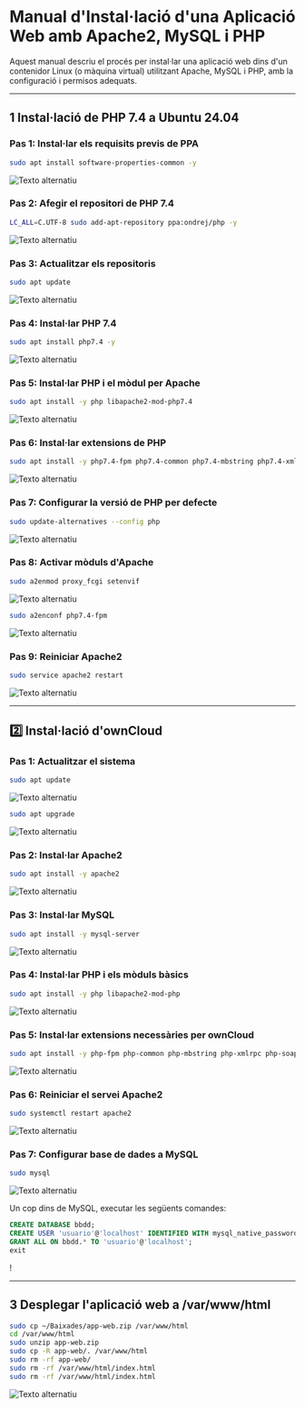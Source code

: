 #  Manual d'Instal·lació d'una Aplicació Web amb Apache2, MySQL i PHP

Aquest manual descriu el procés per instal·lar una aplicació web dins d'un contenidor Linux (o màquina virtual) utilitzant Apache, MySQL i PHP, amb la configuració i permisos adequats.

---

## 1 Instal·lació de PHP 7.4 a Ubuntu 24.04

### Pas 1: Instal·lar els requisits previs de PPA

```bash
sudo apt install software-properties-common -y
```

![Texto alternatiu](1.png)

### Pas 2: Afegir el repositori de PHP 7.4

```bash
LC_ALL=C.UTF-8 sudo add-apt-repository ppa:ondrej/php -y
```

![Texto alternatiu](2.png)

### Pas 3: Actualitzar els repositoris

```bash
sudo apt update
```

![Texto alternatiu](3.png)

### Pas 4: Instal·lar PHP 7.4

```bash
sudo apt install php7.4 -y
```

![Texto alternatiu](4.png)

### Pas 5: Instal·lar PHP i el mòdul per Apache

```bash
sudo apt install -y php libapache2-mod-php7.4
```

![Texto alternatiu](5.png)

### Pas 6: Instal·lar extensions de PHP

```bash
sudo apt install -y php7.4-fpm php7.4-common php7.4-mbstring php7.4-xmlrpc php7.4-soap php7.4-gd php7.4-xml php7.4-intl php7.4-mysql php7.4-cli php7.4-ldap php7.4-zip php7.4-curl
```

![Texto alternatiu](6.png)

### Pas 7: Configurar la versió de PHP per defecte

```bash
sudo update-alternatives --config php
```

![Texto alternatiu](7.png)

### Pas 8: Activar mòduls d'Apache

```bash
sudo a2enmod proxy_fcgi setenvif
```

![Texto alternatiu](8.png)

```bash
sudo a2enconf php7.4-fpm
```

![Texto alternatiu](f.png)

### Pas 9: Reiniciar Apache2

```bash
sudo service apache2 restart
```

![Texto alternatiu](9.png)

---

## 2️⃣ Instal·lació d'ownCloud

### Pas 1: Actualitzar el sistema

```bash
sudo apt update
```

![Texto alternatiu](1.1.png)

```bash
sudo apt upgrade
```

![Texto alternatiu](2.1.png)

### Pas 2: Instal·lar Apache2

```bash
sudo apt install -y apache2
```

![Texto alternatiu](3.1.png)

### Pas 3: Instal·lar MySQL

```bash
sudo apt install -y mysql-server
```

![Texto alternatiu](4.1.png)

### Pas 4: Instal·lar PHP i els mòduls bàsics

```bash
sudo apt install -y php libapache2-mod-php
```

![Texto alternatiu](5.1.png)

### Pas 5: Instal·lar extensions necessàries per ownCloud

```bash
sudo apt install -y php-fpm php-common php-mbstring php-xmlrpc php-soap php-gd php-xml php-intl php-mysql php-cli php-ldap php-zip php-curl
```

![Texto alternatiu](larga.png)

### Pas 6: Reiniciar el servei Apache2

```bash
sudo systemctl restart apache2
```

![Texto alternatiu](segunda.png)

### Pas 7: Configurar base de dades a MySQL

```bash
sudo mysql
```

![Texto alternatiu](primera.png)

Un cop dins de MySQL, executar les següents comandes:

```sql
CREATE DATABASE bbdd;
CREATE USER 'usuario'@'localhost' IDENTIFIED WITH mysql_native_password BY 'password';
GRANT ALL ON bbdd.* TO 'usuario'@'localhost';
exit
```

! 

---

## 3 Desplegar l'aplicació web a /var/www/html

```bash
sudo cp ~/Baixades/app-web.zip /var/www/html
cd /var/www/html
sudo unzip app-web.zip
sudo cp -R app-web/. /var/www/html
sudo rm -rf app-web/
sudo rm -rf /var/www/html/index.html
sudo rm -rf /var/www/html/index.html
```

![Texto alternatiu](99.png)
